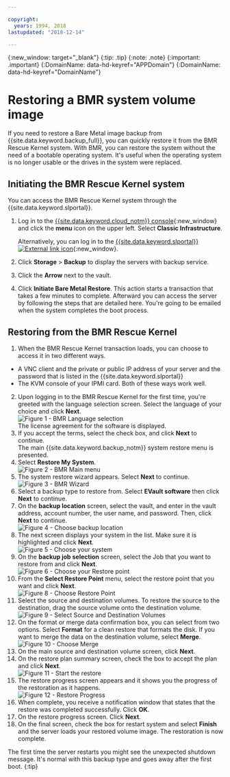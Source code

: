 ```yaml
---

copyright:
  years: 1994, 2018
lastupdated: "2018-12-14"

---
```

{:new_window: target="_blank"}
{:tip: .tip}
{:note: .note}
{:important: .important}
{:DomainName: data-hd-keyref="APPDomain"}
{:DomainName: data-hd-keyref="DomainName"}

# Restoring a BMR system volume image

If you need to restore a Bare Metal image backup from {{site.data.keyword.backup_full}}, you can quickly restore it from the BMR Rescue Kernel system. With BMR, you can restore the system without the need of a bootable operating system. It's useful when the operating system is no longer usable or the drives in the system were replaced.

## Initiating the BMR Rescue Kernel system

You can access the BMR Rescue Kernel system through the {{site.data.keyword.slportal}}.
1. Log in to the [{{site.data.keyword.cloud_notm}} console](https://{DomainName}/catalog/){:new_window} and click the **menu** icon on the upper left. Select **Classic Infrastructure**.

   Alternatively, you can log in to the [{{site.data.keyword.slportal}} ![External link icon](../../icons/launch-glyph.svg "External link icon")](https://control.softlayer.com/){:new_window}.
2. Click **Storage** > **Backup** to display the servers with backup service.
3. Click the **Arrow** next to the vault.
4. Click **Initiate Bare Metal Restore**. This action starts a transaction that takes a few minutes to complete. Afterward you can access the server by following the steps that are detailed here. You're going to be emailed when the system completes the boot process.


## Restoring from the BMR Rescue Kernel

1. When the BMR Rescue Kernel transaction loads, you can choose to access it in two different ways.
  - A VNC client and the private or public IP address of your server and the password that is listed in the {{site.data.keyword.slportal}}
  - The KVM console of your IPMI card.
  Both of these ways work well.
2. Upon logging in to the BMR Rescue Kernel for the first time, you're greeted with the language selection screen. Select the language of your choice and click **Next**.
<br/>![Figure 1 - BMR Language selection](/images/bmr1.png)<br/> The license agreement for the software is displayed.
3. If you accept the terms, select the check box, and click **Next** to continue. <br/> The main {{site.data.keyword.backup_notm}} system restore menu is presented.
4. Select **Restore My System**.
<br/>![Figure 2 - BMR Main menu](/images/bmr2.png)
5. The system restore wizard appears. Select **Next** to continue.
<br/>![Figure 3 - BMR Wizard](/images/bmr3.png)
6. Select a backup type to restore from. Select **EVault software** then click **Next** to continue.
7. On the **backup location** screen, select the vault, and enter in the vault address, account number, the user name, and password. Then, click **Next** to continue.
<br/>![Figure 4 - Choose backup location](/images/bmr4.png)
8. The next screen displays your system in the list. Make sure it is highlighted and click **Next**.
<br/>![Figure 5 - Choose your system](/images/bmr5.png)
9. On the **backup job selection** screen, select the Job that you want to restore from and click **Next**.
<br/>![Figure 6 - Choose your Restore point](/images/bmr6.png)
10. From the **Select Restore Point** menu, select the restore point that you want and click **Next**.
<br/>![Figure 8 - Choose Restore Point](/images/bmr8.png)
11. Select the source and destination volumes. To restore the source to the destination, drag the source volume onto the destination volume.
<br/>![Figure 9 - Select Source and Destination Volumes](/images/bmr9.png)
12. On the format or merge data confirmation box, you can select from two options. Select **Format** for a clean restore that formats the disk. If you want to merge the data on the destination volume, select **Merge**.
<br/>![Figure 10 - Choose Merge](/images/bmr10.png)
13. On the main source and destination volume screen, click **Next**.
14. On the restore plan summary screen, check the box to accept the plan and click **Next**.
<br/>![Figure 11 - Start the restore](/images/bmr11.png)
15. The restore progress screen appears and it shows you the progress of the restoration as it happens.
<br/>![Figure 12 - Restore Progress](/images/bmr12.png)
16. When complete, you receive a notification window that states that the restore was completed successfully. Click **OK**.
17. On the restore progress screen. Click **Next**.
18. On the final screen, check the box for restart system and select **Finish** and the server loads your restored volume image.
  The restoration is now complete. <br/>

  The first time the server restarts you might see the unexpected shutdown message. It's normal with this backup type and goes away after the first boot.
  {:tip}
